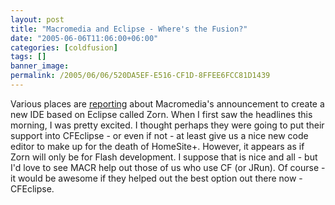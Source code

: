 ```yaml
---
layout: post
title: "Macromedia and Eclipse - Where's the Fusion?"
date: "2005-06-06T11:06:00+06:00"
categories: [coldfusion]
tags: []
banner_image: 
permalink: /2005/06/06/520DA5EF-E516-CF1D-8FFEE6FCC81D1439
---
```


Various places are <a href="http://news.com.com/Macromedia+aligns+with+Eclipse/2100-1032_3-5730781.html?tag=nefd.top">reporting</a> about Macromedia's announcement to create a new IDE based on Eclipse called Zorn. When I first saw the headlines this morning, I was pretty excited. I thought perhaps they were going to put their support into CFEclipse - or even if not - at least give us a nice new code editor to make up for the death of HomeSite+. However, it appears as if Zorn will only be for Flash development. I suppose that is nice and all - but I'd love to see MACR help out those of us who use CF (or JRun). Of course - it would be awesome if they helped out the best option out there now - CFEclipse.